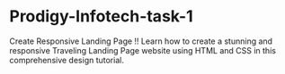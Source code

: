 # Prodigy-Infotech-task-1
Create Responsive Landing Page !!
Learn how to create a stunning and responsive Traveling Landing Page website using HTML and CSS in this comprehensive design tutorial.
